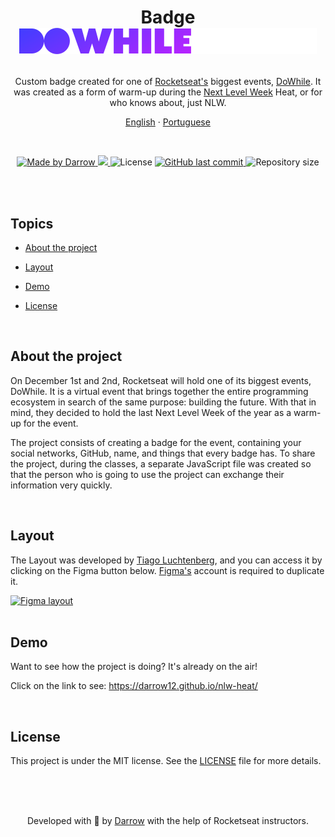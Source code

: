 <h1 align="center">
  
  <span>Badge</span> <img alt="DoWhile Logo" title="DoWhile Logo" src="https://raw.githubusercontent.com/darrow12/nlw-heat/a92b72ca8eb8a8554493760d9561610447661b56/images/dowhile-logo.svg" />
</h1>

<p align="center">
Custom badge created for one of <a href="https://www.rocketseat.com.br">Rocketseat's</a> biggest events, <a href="https://dowhile.io/inscricao">DoWhile</a>. It was created as a form of warm-up during the <a href="https://nextlevelweek.com">Next Level Week</a> Heat, or for who knows about, just NLW.</p>


<p align="center">
  <a href="README.md">English</a>
  ·
  <a href="README-pt.md">Portuguese</a>
</p>

<br>

<p align="center">

  <a href="https://github.com/darrow12">
    <img src="https://img.shields.io/static/v1?label=Made by&message=Darrow&color=5965e0&labelColor=000000&style=<STYLE>&logo=github" alt="Made by Darrow" title="Made by Darrow">
  </a>

  <a aria-label="NLW Heat" href="https://nextlevelweek.com/">
    <img src="https://img.shields.io/badge/NLW-Heat-8257E5?&color=5965e0&labelColor=000000"></img>
  </a>

  <img src="https://img.shields.io/static/v1?label=License&message=MIT&color=5965e0&labelColor=000000&style=<STYLE>&logo=" alt="License" title="License">

  <a href="https://github.com/darrow12/nlw-heat/commits/main">
    <img alt="GitHub last commit" src="https://img.shields.io/github/last-commit/darrow12/nlw-heat?label=Last commit&color=5965e0&labelColor=000000">
  </a>

  <img alt="Repository size" src="https://img.shields.io/github/repo-size/darrow12/nlw-heat?label=Repository size&color=5965e0&labelColor=000000">
</p>

<br>
<br>

## Topics

- [About the project](#about-the-project)

* [Layout](#layout)

* [Demo](#demo)

* [License](#license)


<br>

## About the project

On December 1st and 2nd, Rocketseat will hold one of its biggest events, DoWhile. It is a virtual event that brings together the entire programming ecosystem in search of the same purpose: building the future. With that in mind, they decided to hold the last Next Level Week of the year as a warm-up for the event.

The project consists of creating a badge for the event, containing your social networks, GitHub, name, and things that every badge has. To share the project, during the classes, a separate JavaScript file was created so that the person who is going to use the project can exchange their information very quickly.

<br>

## Layout

The Layout was developed by <a href="https://www.instagram.com/tiagoluchtenberg/">Tiago Luchtenberg</a>, and you can access it by clicking on the Figma button below. <a href="https://www.figma.com/">Figma's</a> account is required to duplicate it.

<a href="https://www.figma.com/community/file/1031698737363668691/%5BNLW-Heat---Mission:-Origin%5D-DoWhile2021">
  <img alt="Figma layout" src="https://img.shields.io/badge/figma%20-%236E40C9.svg?color=000000&style=for-the-badge&logo=figma&logoColor=dark-orange"/>
</a>

<br>
<br>

## Demo

Want to see how the project is doing? It's already on the air!

Click on the link to see: https://darrow12.github.io/nlw-heat/

<br>

## License

This project is under the MIT license. See the <a href="https://github.com/darrow12/nlw-heat/blob/main/LICENSE">LICENSE</a> file for more details.

<br>
<br>
<br>


<p align="center">Developed with 💜 by <a href="https://github.com/Darrooooow">Darrow</a> with the help of Rocketseat instructors.</p>
